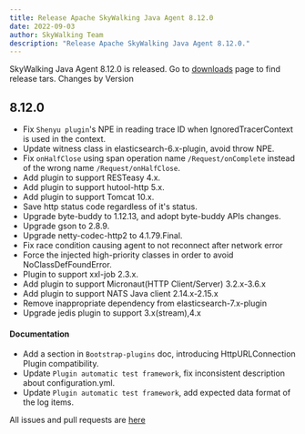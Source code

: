 ```yaml
---
title: Release Apache SkyWalking Java Agent 8.12.0
date: 2022-09-03
author: SkyWalking Team
description: "Release Apache SkyWalking Java Agent 8.12.0."
---
```


SkyWalking Java Agent 8.12.0 is released. Go to [downloads](/downloads) page to find release tars.
Changes by Version

## 8.12.0

- Fix `Shenyu plugin`'s NPE in reading trace ID when IgnoredTracerContext is used in the context.
- Update witness class in elasticsearch-6.x-plugin, avoid throw NPE.
- Fix `onHalfClose` using span operation name `/Request/onComplete` instead of the wrong name `/Request/onHalfClose`.
- Add plugin to support RESTeasy 4.x.
- Add plugin to support hutool-http 5.x.
- Add plugin to support Tomcat 10.x.
- Save http status code regardless of it's status.
- Upgrade byte-buddy to 1.12.13, and adopt byte-buddy APIs changes.
- Upgrade gson to 2.8.9.
- Upgrade netty-codec-http2 to 4.1.79.Final.
- Fix race condition causing agent to not reconnect after network error
- Force the injected high-priority classes in order to avoid NoClassDefFoundError.
- Plugin to support xxl-job 2.3.x.
- Add plugin to support Micronaut(HTTP Client/Server) 3.2.x-3.6.x
- Add plugin to support NATS Java client 2.14.x-2.15.x
- Remove inappropriate dependency from elasticsearch-7.x-plugin
- Upgrade jedis plugin to support 3.x(stream),4.x

#### Documentation

- Add a section in `Bootstrap-plugins` doc, introducing HttpURLConnection Plugin compatibility.
- Update `Plugin automatic test framework`, fix inconsistent description about configuration.yml.
- Update `Plugin automatic test framework`, add expected data format of the log items.

All issues and pull requests are [here](https://github.com/apache/skywalking/milestone/138?closed=1)

